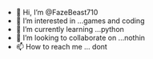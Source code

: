 - 👋 Hi, I’m @FazeBeast710
- 👀 I’m interested in ...games and coding
- 🌱 I’m currently learning ...python
- 💞️ I’m looking to collaborate on ...nothin
- 📫 How to reach me ... dont

<!---
FazeBeast710/FazeBeast710 is a ✨ special ✨ repository because its `README.md` (this file) appears on your GitHub profile.
You can click the Preview link to take a look at your changes.
--->

